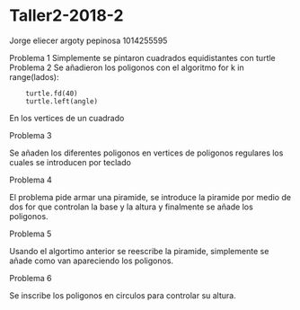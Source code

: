 # Taller2-2018-2
Jorge eliecer argoty pepinosa 1014255595

Problema 1
Simplemente se pintaron cuadrados equidistantes con turtle
Problema 2
Se añadieron los poligonos con el algoritmo
    for k in range(lados):
        
        turtle.fd(40)
        turtle.left(angle)
 En los vertices de un cuadrado
 
 Problema 3
 
 Se añaden los diferentes poligonos en vertices de poligonos regulares los cuales se introducen por teclado
 
 Problema 4
 
 El problema pide armar una piramide, se introduce la piramide por medio de dos for que controlan la base y  la altura y finalmente se añade los poligonos.
 
 Problema 5
 
 Usando el algortimo anterior se reescribe la piramide, simplemente se añade como van apareciendo los poligonos.
 
 Problema 6
 
 Se inscribe los poligonos en circulos para controlar su altura.
